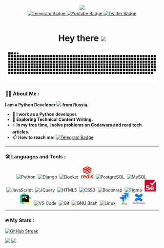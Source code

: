 <div id="header" align="center">
  <img src="https://i.giphy.com/media/v1.Y2lkPTc5MGI3NjExdHN2dDI3cWVjMmJ0bDBqa2ZvbHpuYnRreW1xcDA4Z2libXl5cmRhdCZlcD12MV9pbnRlcm5hbF9naWZfYnlfaWQmY3Q9cw/3kPDmoWdBpQPNhCnUG/giphy.gif" width="150"/>
  <div id="badges" align="center">
    <a href="https://t.me/a_che_ngel">
      <img src="https://img.shields.io/badge/Telegram-blue?logo=telegram&logoColor=white&style=for-the-badge" alt="Telegram Badge"/>
    </a>
    <a href="https://www.instagram.com/_.a.s.m.o.d.e.u.s._">
      <img src="https://img.shields.io/badge/Instagram-blue?style=for-the-badge&logo=Instagram&logoColor=white" alt="Youtube Badge"/>
    </a>
    <a href="https://vk.com/poooooooooll">
      <img src="https://img.shields.io/badge/Вконтакте-blue?style=for-the-badge&logo=vk&logoColor=white" alt="Twitter Badge"/>
    </a>
  </div>
  <img src="https://komarev.com/ghpvc/?username=Asmodevops&style=flat-square&color=blue" alt=""/>
  <h1>
    Hey there
    <img src="https://media.giphy.com/media/hvRJCLFzcasrR4ia7z/giphy.gif" width="30px"/>
  </h1>
</div>
<div align="center">
  <img src="https://raw.githubusercontent.com/platane/snk/output/github-contribution-grid-snake-dark.svg"/>
</div>

### :man_technologist: About Me :
**I am a Python Developer <img src="https://media.giphy.com/media/WUlplcMpOCEmTGBtBW/giphy.gif" width="30"> from Russia.**
- :telescope: **I work as a Python developer.**
- :seedling: **Exploring Technical Content Writing.**
- :zap: **In my free time, I solve problems on Codewars and read tech articles.**
- :mailbox: **How to reach me:** [![Telegram Badge](https://img.shields.io/badge/Telegram-blue?logo=telegram&logoColor=white)](https://t.me/a_che_ngel)

---

### :hammer_and_wrench: Languages and Tools :
<div align="center">
  <img src="https://raw.githubusercontent.com/danielcranney/readme-generator/main/public/icons/skills/python-colored.svg" width="40" height="40" title="Python" alt="Python" />&nbsp;
  <img src="https://raw.githubusercontent.com/danielcranney/readme-generator/main/public/icons/skills/django-colored.svg" width="40" height="40" title="Django" alt="Django" />&nbsp;
  <img src="https://raw.githubusercontent.com/danielcranney/readme-generator/main/public/icons/skills/docker-colored.svg" width="40" height="40" title="Docker" alt="Docker" />&nbsp;
  <img src="https://github.com/devicons/devicon/blob/master/icons/redis/redis-plain-wordmark.svg" width="40" height="40" title="Redis" alt="Redis" />&nbsp; 
  <img src="https://raw.githubusercontent.com/danielcranney/readme-generator/main/public/icons/skills/postgresql-colored.svg" width="40" height="40" title="PostgreSQL" alt="PostgreSQL" />&nbsp;
  <img src="https://raw.githubusercontent.com/danielcranney/readme-generator/main/public/icons/skills/mysql-colored.svg" width="40" height="40" title="MySQL" alt="MySQL" />&nbsp;
  <img src="https://raw.githubusercontent.com/danielcranney/readme-generator/main/public/icons/skills/javascript-colored.svg" width="40" height="40" title="JavaScript" alt="JavaScript" />&nbsp;
  <img src="https://raw.githubusercontent.com/danielcranney/readme-generator/main/public/icons/skills/jquery-colored.svg" width="40" height="40" title="JQuery" alt="JQuery" />&nbsp;
  <img src="https://raw.githubusercontent.com/danielcranney/readme-generator/main/public/icons/skills/html5-colored.svg" width="40" height="40" title="HTML5" alt="HTML5" />&nbsp;
  <img src="https://raw.githubusercontent.com/danielcranney/readme-generator/main/public/icons/skills/css3-colored.svg" width="40" height="40" title="CSS3" alt="CSS3" />&nbsp;
  <img src="https://raw.githubusercontent.com/danielcranney/readme-generator/main/public/icons/skills/bootstrap-colored.svg" width="40" height="40" title="Bootstrap" alt="Bootstrap" />&nbsp;
  <img src="https://raw.githubusercontent.com/danielcranney/readme-generator/main/public/icons/skills/figma-colored.svg" width="40" height="40" title="Figma" alt="Figma" />&nbsp;
  <img src="https://github.com/devicons/devicon/blob/master/icons/selenium/selenium-original.svg" width="40" height="40" title="Selenium" alt="Selenium" />&nbsp;
  <img src="https://github.com/devicons/devicon/blob/master/icons/pycharm/pycharm-original.svg" width="40" height="40" title="Pycharm" alt="Pycharm" />&nbsp;
  <img src="https://raw.githubusercontent.com/danielcranney/readme-generator/main/public/icons/skills/visualstudiocode.svg" width="40" height="40" title="VS Code" alt="VS Code" />&nbsp;
  <img src="https://raw.githubusercontent.com/danielcranney/readme-generator/main/public/icons/skills/git-colored.svg" width="40" height="40" title="Git" alt="Git" />&nbsp;
  <img src="https://raw.githubusercontent.com/danielcranney/readme-generator/main/public/icons/skills/gnubash.svg" width="40" height="40" title="GNU Bash" alt="GNU Bash" />&nbsp;
  <img src="https://raw.githubusercontent.com/danielcranney/readme-generator/main/public/icons/skills/linux-colored.svg" width="40" height="40" title="Linux" alt="Linux" />&nbsp;
  <img src="https://github.com/devicons/devicon/blob/master/icons/jira/jira-original-wordmark.svg" width="40" height="40" title="Jira" alt="Jira" />&nbsp;
  <img src="https://github.com/devicons/devicon/blob/master/icons/confluence/confluence-original-wordmark.svg" width="40" height="40" title="Confluence" alt="Confluence" />
  
</div>

---

### :fire: My Stats :
<div>
  
   [![GitHub Streak](http://github-readme-streak-stats.herokuapp.com?user=Asmodevops&theme=dark&background=000000)](https://git.io/streak-stats) 
</div>

<div>
  
  ![](http://github-profile-summary-cards.vercel.app/api/cards/repos-per-language?username=Asmodevops&theme=vision_friendly_dark)
  ![](http://github-profile-summary-cards.vercel.app/api/cards/stats?username=Asmodevops&theme=vision_friendly_dark)
</div>






